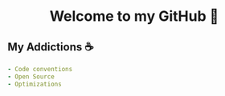 <h1 align="center">Welcome to my GitHub</a> 👋</h1>

## My Addictions ☕

```yaml
- Code conventions
- Open Source
- Optimizations
```
